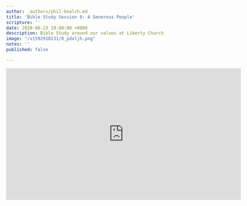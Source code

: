 ```yaml
---
author: _authors/phil-boalch.md
title: 'Bible Study Session 8: A Generous People'
scripture: ''
date: 2020-06-23 19:00:00 +0000
description: Bible Study around our values at Liberty Church
image: "/v1592910131/8_pdxljh.png"
notes: ''
published: false

---
```

<iframe src="https://player.vimeo.com/video/431766399" width="640" height="360" frameborder="0" allow="autoplay; fullscreen" allowfullscreen></iframe>
